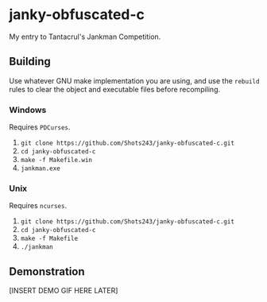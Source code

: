 # janky-obfuscated-c
My entry to Tantacrul's Jankman Competition.

## Building

Use whatever GNU make implementation you are using, and use the `rebuild` rules to clear the object and executable files before recompiling.

### Windows

Requires `PDCurses`.

1. `git clone https://github.com/Shots243/janky-obfuscated-c.git`
2. `cd janky-obfuscated-c`
3. `make -f Makefile.win`
4. `jankman.exe`

### Unix

Requires `ncurses`.

1. `git clone https://github.com/Shots243/janky-obfuscated-c.git`
2. `cd janky-obfuscated-c`
3. `make -f Makefile`
4. `./jankman`

## Demonstration

\[INSERT DEMO GIF HERE LATER\]
